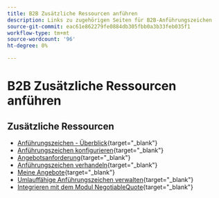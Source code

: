```yaml
---
title: B2B Zusätzliche Ressourcen anführen
description: Links zu zugehörigen Seiten für B2B-Anführungszeichen
source-git-commit: eac61e862279fe0884db305fbb0a3b33feb035f1
workflow-type: tm+mt
source-wordcount: '96'
ht-degree: 0%

---
```


# B2B Zusätzliche Ressourcen anführen

## Zusätzliche Ressourcen

- [Anführungszeichen - Überblick](https://experienceleague.adobe.com/docs/commerce-admin/b2b/quotes/quotes.html){target="_blank"}
- [Anführungszeichen konfigurieren](https://experienceleague.adobe.com/docs/commerce-admin/b2b/quotes/configure-quotes.html){target="_blank"}
- [Angebotsanforderung](https://experienceleague.adobe.com/docs/commerce-admin/b2b/quotes/quote-request.html){target="_blank"}
- [Anführungszeichen verhandeln](https://experienceleague.adobe.com/docs/commerce-admin/b2b/quotes/quote-price-negotiation.html){target="_blank"}
- [Meine Angebote](https://experienceleague.adobe.com/docs/commerce-admin/b2b/quotes/account-dashboard-my-quotes.html){target="_blank"}
- [Umlauffähige Anführungszeichen verwalten](https://developer.adobe.com/commerce/webapi/rest/b2b/negotiable-manage/){target="_blank"}
- [Integrieren mit dem Modul NegotiableQuote](https://developer.adobe.com/commerce/webapi/rest/b2b/negotiable-quote/){target="_blank"}
